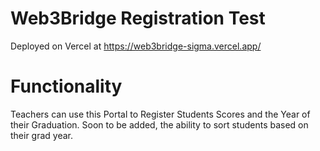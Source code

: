 # Web3Bridge Registration Test

Deployed on Vercel at https://web3bridge-sigma.vercel.app/

# Functionality

Teachers can use this Portal to Register Students Scores and the Year of their Graduation.
Soon to be added, the ability to sort students based on their grad year.
